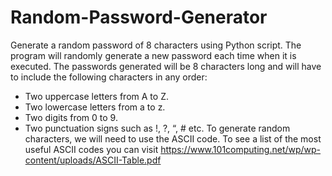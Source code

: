 # Random-Password-Generator
Generate a random password of 8 characters using Python script. The program will randomly generate a new password each time when it is executed.
The passwords generated will be 8 characters long and will have to include the following characters in any order:
- Two uppercase letters from A to Z.
- Two lowercase letters from a to z.
- Two digits from 0 to 9.
- Two punctuation signs such as !, ?, “, # etc.
To generate random characters, we will need to use the ASCII code.
To see a list of the most useful ASCII codes you can visit https://www.101computing.net/wp/wp-content/uploads/ASCII-Table.pdf
 
